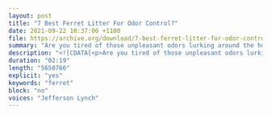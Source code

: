 ```yaml
---
layout: post
title: "7 Best Ferret Litter For Odor Control?"
date: 2021-09-22 10:37:00 +1100
file: https://archive.org/download/7-best-ferret-litter-for-odor-control/7%20Best%20Ferret%20Litter%20For%20Odor%20Control.mp3
summary: "Are you tired of those unpleasant odors lurking around the house? Whether it's cat litter or a ferret litter box, the smell can be super annoying if the ferret litter pan or litter box isn't cleaned frequently. But if you're using a good ferret litter, you won't have to worry about that bad ammonia odor!"
description: "<![CDATA[<p>Are you tired of those unpleasant odors lurking around the house? Whether it's cat litter or a ferret litter box, the smell can be super annoying if the ferret litter pan or litter box isn't cleaned frequently. But if you're using a good ferret litter, you won't have to worry about that bad ammonia odor! <a href='https://ferretvoice.com/best-ferret-litter-for-odor-control/'>click to read more</a></p>]]>"
duration: "02:19" 
length: "5650766"
explicit: "yes" 
keywords: "ferret"
block: "no" 
voices: "Jefferson Lynch"
---
```




